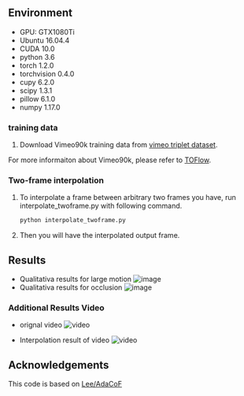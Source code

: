 ## Environment
- GPU: GTX1080Ti
- Ubuntu 16.04.4
- CUDA 10.0
- python 3.6
- torch 1.2.0
- torchvision 0.4.0
- cupy 6.2.0
- scipy 1.3.1
- pillow 6.1.0
- numpy 1.17.0

### training data 

1. Download Vimeo90k training data from [vimeo triplet dataset](http://data.csail.mit.edu/tofu/dataset/vimeo_triplet.zip).

For more informaiton about Vimeo90k, please refer to [TOFlow](https://github.com/anchen1011/toflow).


### Two-frame interpolation
1. To interpolate a frame between arbitrary two frames you have, run interpolate_twoframe.py with following command.

    ```bash
    python interpolate_twoframe.py 
    ```
2. Then you will have the interpolated output frame.

## Results
- Qualitativa results for large motion
![image](./results/tackle.png)
- Qualitativa results for occlusion
![image](./results/e-bike.png)

### Additional Results Video
- orignal video
![video](./results/fps30.gif)

- Interpolation result of video
![video](./results/fps60.gif)

## Acknowledgements
This code is based on [Lee/AdaCoF](https://github.com/HyeongminLEE/AdaCoF-pytorch)

